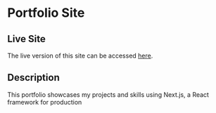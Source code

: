 <h1>Portfolio Site</h1>

  <h2>Live Site</h2>
  <p>The live version of this site can be accessed <a href="https://your-live-site-url.com">here</a>.</p>

  <h2>Description</h2>
  <p>This portfolio showcases my projects and skills using Next.js, a React framework for production</p>
